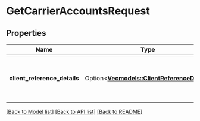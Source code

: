 # GetCarrierAccountsRequest

## Properties

Name | Type | Description | Notes
------------ | ------------- | ------------- | -------------
**client_reference_details** | Option<[**Vec<models::ClientReferenceDetail>**](ClientReferenceDetail.md)> | Object to pass additional information about the MCI Integrator shipperType: List of ClientReferenceDetail | [optional]

[[Back to Model list]](../README.md#documentation-for-models) [[Back to API list]](../README.md#documentation-for-api-endpoints) [[Back to README]](../README.md)


